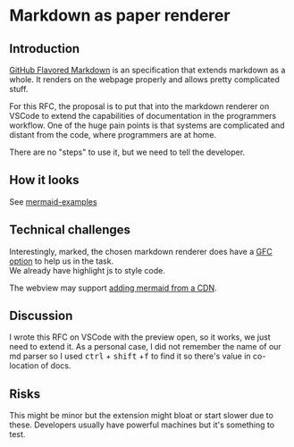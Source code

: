 # Markdown as paper renderer  
## Introduction   
[GitHub Flavored Markdown](https://github.github.com/gfm/) is an specification that extends markdown as a whole. It renders on the webpage properly and allows pretty complicated stuff.

For this RFC, the proposal is to put that into the markdown renderer on VSCode to extend the capabilities of documentation in the programmers workflow. One of the huge pain points is that systems are complicated and distant from the code, where programmers are at home.

There are no "steps" to use it, but we need to tell the developer. 

## How it looks
See [mermaid-examples](mermaid-examples.md)
## Technical challenges
Interestingly, marked, the chosen markdown renderer does have a [GFC option](https://marked.js.org/using_advanced#options) to help us in the task.  
We already have highlight js to style code.

The webview may support [adding mermaid from a CDN](https://mermaid-js.github.io/mermaid/#/n00b-gettingStarted?id=_4-adding-mermaid-as-a-dependency).
## Discussion

I wrote this RFC on VSCode with the preview open, so it works, we just need to extend it.  As a personal case, I did not remember the name of our md parser so I used <kbd>ctrl</kbd> + <kbd>shift</kbd> +<kbd>f</kbd> to find it so there's value in co-location of docs.

## Risks

This might be minor but the extension might bloat or start slower due to these. Developers usually have powerful machines but it's something to test.
